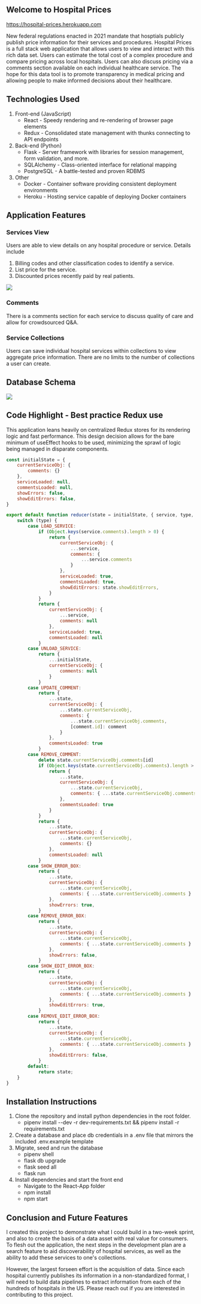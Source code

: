 ## Welcome to Hospital Prices
https://hospital-prices.herokuapp.com

New federal regulations enacted in 2021 mandate that hosptials publicly publish price information for their services and procedures. Hospital Prices is a full stack web application that allows users to view and interact with this rich data set. Users can estimate the total cost of a complex procedure and compare pricing across local hospitals. Users can also discuss pricing via a comments section available on each individual healthcare service. The hope for this data tool is to promote transparency in medical pricing and allowing people to make informed decisions about their healthcare.

## Technologies Used

1. Front-end (JavaScript)
    * React - Speedy rendering and re-rendering of browser page elements
    * Redux - Consolidated state management with thunks connecting to API endpoints 
2. Back-end (Python)
    * Flask - Server framework with libraries for session management, form validation, and more.
    * SQLAlchemy - Class-oriented interface for relational mapping
    * PostgreSQL - A battle-tested and proven RDBMS 
3. Other 
    * Docker - Container software providing consistent deployment environments
    * Heroku - Hosting service capable of deploying Docker containers

## Application Features

### Services View

Users are able to view details on any hospital procedure or service. Details include
1. Billing codes and other classification codes to identify a service.
2. List price for the service.
3. Discounted prices recently paid by real patients.

![](https://github.com/geoffyang/prices/blob/main/react-app/public/service-demo.png?raw=true)

### Comments

There is a comments section for each service to discuss quality of care and allow for crowdsourced Q&A.

### Service Collections

Users can save individual hospital services within collections to view aggregate price information. There are no limits to the number of collections a user can create.

## Database Schema
![](https://github.com/geoffyang/prices/blob/main/react-app/public/hospital-prices-db.png?raw=true)

## Code Highlight - Best practice Redux use

This application leans heavily on centralized Redux stores for its rendering logic and fast performance. This design decision allows for the bare minimum of useEffect hooks to be used, minimizing the sprawl of logic being managed in disparate components.

```js
const initialState = {
    currentServiceObj: {
        comments: {}
    },
    serviceLoaded: null,
    commentsLoaded: null,
    showErrors: false,
    showEditErrors: false,
}

export default function reducer(state = initialState, { service, type, comment, id }) {
    switch (type) {
        case LOAD_SERVICE:
            if (Object.keys(service.comments).length > 0) {
                return {
                    currentServiceObj: {
                        ...service,
                        comments: {
                            ...service.comments
                        }
                    },
                    serviceLoaded: true,
                    commentsLoaded: true,
                    showEditErrors: state.showEditErrors,
                }
            }
            return {
                currentServiceObj: {
                    ...service,
                    comments: null
                },
                serviceLoaded: true,
                commentsLoaded: null
            }
        case UNLOAD_SERVICE:
            return {
                ...initialState,
                currentServiceObj: {
                    comments: null
                }
            }
        case UPDATE_COMMENT:
            return {
                ...state,
                currentServiceObj: {
                    ...state.currentServiceObj,
                    comments: {
                        ...state.currentServiceObj.comments,
                        [comment.id]: comment
                    }
                },
                commentsLoaded: true
            }
        case REMOVE_COMMENT:
            delete state.currentServiceObj.comments[id]
            if (Object.keys(state.currentServiceObj.comments).length > 0) {
                return {
                    ...state,
                    currentServiceObj: {
                        ...state.currentServiceObj,
                        comments: { ...state.currentServiceObj.comments }
                    },
                    commentsLoaded: true
                }
            }
            return {
                ...state,
                currentServiceObj: {
                    ...state.currentServiceObj,
                    comments: {}
                },
                commentsLoaded: null
            }
        case SHOW_ERROR_BOX:
            return {
                ...state,
                currentServiceObj: {
                    ...state.currentServiceObj,
                    comments: { ...state.currentServiceObj.comments }
                },
                showErrors: true,
            }
        case REMOVE_ERROR_BOX:
            return {
                ...state,
                currentServiceObj: {
                    ...state.currentServiceObj,
                    comments: { ...state.currentServiceObj.comments }
                },
                showErrors: false,
            }
        case SHOW_EDIT_ERROR_BOX:
            return {
                ...state,
                currentServiceObj: {
                    ...state.currentServiceObj,
                    comments: { ...state.currentServiceObj.comments }
                },
                showEditErrors: true,
            }
        case REMOVE_EDIT_ERROR_BOX:
            return {
                ...state,
                currentServiceObj: {
                    ...state.currentServiceObj,
                    comments: { ...state.currentServiceObj.comments }
                },
                showEditErrors: false,
            }
        default:
            return state;
    }
}
```

## Installation Instructions

1. Clone the repository and install python dependencies in the root folder. 
   * pipenv install --dev -r dev-requirements.txt && pipenv install -r requirements.txt
2. Create a database and place db credentials in a .env file that mirrors the included .env.example template
3. Migrate, seed and run the database
   * pipenv shell
   * flask db upgrade
   * flask seed all
   * flask run
4. Install dependencies and start the front end
   * Navigate to the React-App folder
   * npm install
   * npm start

## Conclusion and Future Features

I created this project to demonstrate what I could build in a two-week sprint, and also to create the basis of a data asset with real value for consumers. To flesh out the application, the next steps in the development plan are a search feature to aid discoverability of hospital services, as well as the ability to add these services to one's collections.

However, the largest forseen effort is the acquisition of data. Since each hospital currently publishes its information in a non-standardized format, I will need to build data pipelines to extract information from each of the hundreds of hospitals in the US. Please reach out if you are interested in contributing to this project.
